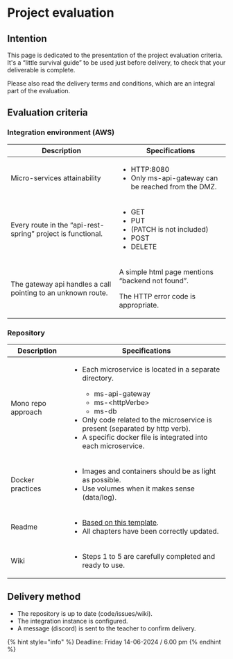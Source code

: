 # Project evaluation

## Intention

This page is dedicated to the presentation of the project evaluation criteria. It's a “little survival guide” to be used just before delivery, to check that your deliverable is complete.

Please also read the delivery terms and conditions, which are an integral part of the evaluation.

## Evaluation criteria

### Integration environment (AWS)

| Description                                                  | Specifications                                                                                    |
| ------------------------------------------------------------ | ------------------------------------------------------------------------------------------------- |
| Micro-services attainability                                 | <ul><li>HTTP:8080</li><li>Only ms-api-gateway can be reached from the DMZ.</li></ul>              |
| Every route in the “api-rest-spring” project is functional.  | <ul><li>GET</li><li>PUT</li><li>(PATCH is not included)</li><li>POST</li><li>DELETE</li></ul>     |
| The gateway api handles a call pointing to an unknown route. | <p>A simple html page mentions “backend not found”.</p><p>The HTTP error code is appropriate.</p> |

### Repository



| Description        | Specifications                                                                                                                                                                                                                                                                                                   |
| ------------------ | ---------------------------------------------------------------------------------------------------------------------------------------------------------------------------------------------------------------------------------------------------------------------------------------------------------------- |
| Mono repo approach | <ul><li><p>Each microservice is located in a separate directory.</p><ul><li>ms-api-gateway</li><li>ms-&#x3C;httpVerbe></li><li>ms-db</li></ul></li><li>Only code related to the microservice is present (separated by http verb).</li><li>A specific docker file is integrated into each microservice.</li></ul> |
| Docker practices   | <ul><li>Images and containers should be as light as possible.</li><li>Use volumes when it makes sense (data/log).</li></ul>                                                                                                                                                                                      |
| Readme             | <ul><li><a href="https://github.com/NGY-TEMPLATE/MASTER-README">Based on this template</a>.</li><li>All chapters have been correctly updated.</li></ul>                                                                                                                                                          |
| Wiki               | <ul><li>Steps 1 to 5 are carefully completed and ready to use.</li></ul>                                                                                                                                                                                                                                         |

## Delivery method

* The repository is up to date (code/issues/wiki).
* The integration instance is configured.
* A message (discord) is sent to the teacher to confirm delivery.

{% hint style="info" %}
Deadline: Friday 14-06-2024 / 6.00 pm
{% endhint %}
